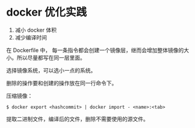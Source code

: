 docker 优化实践
====

1. 减小 docker 体积
2. 减少编译时间

在 Dockerfile 中， 每一条指令都会创建一个镜像层，继而会增加整体镜像的大小。所以尽量都写在同一层里面。

选择镜像系统，可以选小一点的系统。

删除的操作要和创建的操作放在同一行命令下。


压缩镜像：

    $ docker export <hashcommit> | docker import - <name>:<tab>

提取二进制文件，编译后的文件，删除不需要使用的源文件。

[1]: <https://blog.c.163.com/2016/11/602/> "7 步精简 Docker 镜像（上）"
[2]: <https://blog.c.163.com/2016/11/709/> "7 步精简 Docker 镜像（下）"
